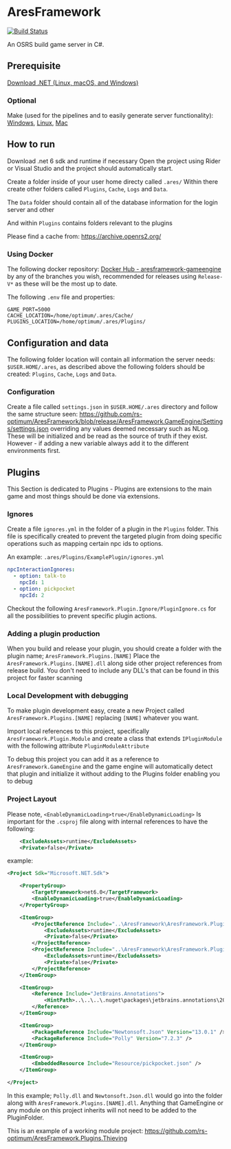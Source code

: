 # AresFramework
[![Build Status](https://dev.azure.com/AresFramework/AresFramework/_apis/build/status/rs-optimum.AresFramework?branchName=release)](https://dev.azure.com/AresFramework/AresFramework/_build/latest?definitionId=1&branchName=release)

An OSRS build game server in C#.

## Prerequisite
[Download .NET (Linux, macOS, and Windows)](https://dotnet.microsoft.com/en-us/download)

### Optional

Make (used for the pipelines and to easily generate server functionality): 
[Windows](https://stackoverflow.com/questions/2532234/how-to-run-a-makefile-in-windows), 
[Linux](https://linuxhint.com/install-make-ubuntu/),
[Mac](https://stackoverflow.com/a/10265766)

## How to run
Download .net 6 sdk and runtime if necessary
Open the project using Rider or Visual Studio and the project should automatically start.

Create a folder inside of your user home directy called `.ares/`
Within there create other folders called `Plugins`, `Cache`, `Logs` and `Data`.

The `Data` folder should contain all of the database information for the login server and other 

And within `Plugins` contains folders relevant to the plugins

Please find a cache from: https://archive.openrs2.org/

### Using Docker
The following docker repository: [Docker Hub - aresframework-gameengine](https://hub.docker.com/repository/docker/rsoptimum/aresframework-gameengine)
by any of the branches you wish, recommended for releases using `Release-V*` as these will be the most up to date.

The following `.env` file and properties:
```properties
GAME_PORT=5000
CACHE_LOCATION=/home/optimum/.ares/Cache/
PLUGINS_LOCATION=/home/optimum/.ares/Plugins/
```

## Configuration and data
The following folder location will contain all information the server needs:
`$USER.HOME/.ares`, as described above the following folders should be created:
`Plugins`, `Cache`, `Logs` and `Data`.

### Configuration
Create a file called `settings.json` in `$USER.HOME/.ares` directory and follow the same structure seen: https://github.com/rs-optimum/AresFramework/blob/release/AresFramework.GameEngine/Settings/settings.json
overriding any values deemed necessary such as NLog. These will be initialized and be read as the source of truth if they exist. However - if adding a new variable always add it to the different environments first.

## Plugins
This Section is dedicated to Plugins - Plugins are extensions to the main game and most things should be done via extensions.

### Ignores
Create a file `ignores.yml` in the folder of a plugin in the `Plugins` folder. This file is specifically created to prevent the targeted plugin from 
doing specific operations such as mapping certain npc ids to options.

An example:
`.ares/Plugins/ExamplePlugin/ignores.yml`
```yaml
npcInteractionIgnores:
  - option: talk-to
    npcId: 1
  - option: pickpocket
    npcId: 2
```

Checkout the following `AresFramework.Plugin.Ignore/PluginIgnore.cs` for all the possibilities to prevent specific plugin actions.

### Adding a plugin production
When you build and release your plugin, you should create a folder with the plugin name; `AresFramework.Plugins.[NAME]` 
Place the `AresFramework.Plugins.[NAME].dll` along side other project references from release build. You don't need to include any DLL's that can be found in this project for faster scanning

### Local Development with debugging
To make plugin development easy, create a new Project called `AresFramework.Plugins.[NAME]` replacing `[NAME]` whatever you want.

Import local references to this project, specifically `AresFramework.Plugin.Module` and create a class
that extends `IPluginModule` with the following attribute `PluginModuleAttribute`

To debug this project you can add it as a reference to `AresFramework.GameEngine` and the game engine will automatically detect that plugin and initialize it without adding to the Plugins folder enabling you to debug

### Project Layout

Please note, `<EnableDynamicLoading>true</EnableDynamicLoading>` Is important for the `.csproj` file
along with internal references to have the following:
```xml
    <ExcludeAssets>runtime</ExcludeAssets>
    <Private>false</Private>
```
example:
```xml
<Project Sdk="Microsoft.NET.Sdk">

    <PropertyGroup>
        <TargetFramework>net6.0</TargetFramework>
        <EnableDynamicLoading>true</EnableDynamicLoading>
    </PropertyGroup>

    <ItemGroup>
        <ProjectReference Include="..\AresFramework\AresFramework.Plugin.Loaders\AresFramework.Plugin.Loaders.csproj">
            <ExcludeAssets>runtime</ExcludeAssets>
            <Private>false</Private>
        </ProjectReference>
        <ProjectReference Include="..\AresFramework\AresFramework.Plugin.Module\AresFramework.Plugin.Module.csproj">
            <ExcludeAssets>runtime</ExcludeAssets>
            <Private>false</Private>
        </ProjectReference>
    </ItemGroup>

    <ItemGroup>
        <Reference Include="JetBrains.Annotations">
            <HintPath>..\..\..\.nuget\packages\jetbrains.annotations\2022.1.0\lib\netstandard2.0\JetBrains.Annotations.dll</HintPath>
        </Reference>
    </ItemGroup>

    <ItemGroup>
        <PackageReference Include="Newtonsoft.Json" Version="13.0.1" />
        <PackageReference Include="Polly" Version="7.2.3" />
    </ItemGroup>

    <ItemGroup>
        <EmbeddedResource Include="Resource/pickpocket.json" />
    </ItemGroup>

</Project>
```

In this example; `Polly.dll` and `Newtonsoft.Json.dll` would go into the folder along with `AresFramework.Plugins.[NAME].dll`. Anything that GameEngine or any module on this project inherits will not need to be added to the PluginFolder.

This is an example of a working module project: https://github.com/rs-optimum/AresFramework.Plugins.Thieving
